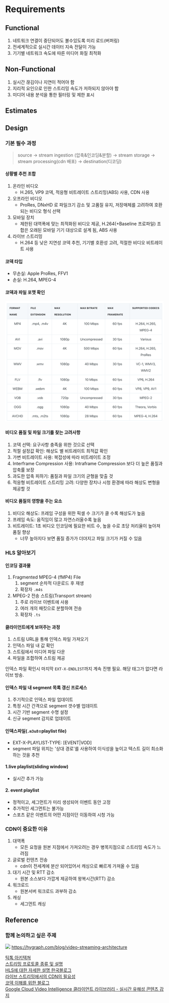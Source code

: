 # Requirements

## Functional

1. 네트워크 연결이 중단되어도 볼수있도록 미리 로드(버퍼링)
2. 전세계적으로 실시간 데이터 지속 전달이 가능
3. 기기별 네트워크 속도에 따른 미디어 화질 최적화

## Non-Functional

1. 실시간 끊김이나 지연이 적어야 함
2. 지리적 요인으로 인한 스트리밍 속도가 저하되지 않아야 함
3. 미디어 내용 분석을 통한 필터링 및 제한 표시

## Estimates

## Design

### 기본 필수 과정

> source -> stream ingestion (압축&인코딩&분할) -> stream storage -> stream processing(cdn 배포) -> destination(디코딩)

#### 상황별 추천 조합

1. 온라인 비디오
   - H.265, VP9 코덱, 적응형 비트레이트 스트리밍(ABS) 사용, CDN 사용
2. 오프라인 비디오
   - ProRes, DNxHD 로 파일크기 감소 및 고품질 유지, 저장매체를 고려하여 호환되는 비디오 형식 선택
3. 모바일 장치
   - 제한된 대역폭에 맞는 최적화된 비디오 제공, H.264(+Baseline 프로파일) 조합은 오래된 모바일 기기 대상으로 설계 됨, ABS 사용
4. 라이브 스트리밍
   - H.264 등 낮은 지연성 코덱 추천, 기기별 호환성 고려, 적절한 비디오 비트레이트 사용

#### 코덱 타입

- 무손실: Apple ProRes, FFV1
- 손실: H.264, MPEG-4

#### 코덱과 파일 포맷 확인

![파일 포맷 비교표](./file-format-with-codec.png)

#### 비디오 품질 및 파일 크기를 찾는 고려사항

1. 코덱 선택: 요구사항 충족을 위한 것으로 선택
2. 적절 설정값 확인: 해상도 별 비트레이트 최적값 확인
3. 가변 비트레이트 사용: 복잡성에 따라 비트레이트 조정
4. Interframe Compression 사용: Intraframe Compression 보다 더 높은 품질과 압축률 보장
5. 과도한 압축 피하기: 품질과 파일 크기의 균형을 맞출 것
6. 적응형 비트레이트 스트리밍 고려: 다양한 장치나 시청 환경에 따라 해상도 변형을 제공할 것

#### 비디오 품질의 영향을 주는 요소

1. 비디오 해상도: 프레임 구성을 위한 픽셀 수 크기가 클 수록 해상도가 높음
2. 프레임 속도: 움직임이 많고 자연스러울수록 높음
3. 비트레이트: 1초 비디오 인코딩에 필요한 비트 수, 높을 수로 초당 처리율이 높아져 품질 향상
   - 너무 높아지다 보면 품질 증가가 더뎌지고 파일 크기가 커질 수 있음

### HLS 알아보기

#### 인코딩 결과물

1. Fragmented MPEG-4 (fMP4) File
   1. segment 순차적 다운로드 후 재생
   2. 확장자 `.m4s`
2. MPEG-2 전송 스트림(Transport stream)
   1. 주로 라이브 이벤트에 사용
   2. 여러 개의 패킷으로 분할하여 전송
   3. 확장자 `.ts`

#### 클라이언트에게 보여주는 과정

1. 스트림 URL을 통해 인덱스 파일 가져오기
2. 인덱스 파일 내 값 확인
3. 스트림에서 미디어 파일 다운
4. 파일을 조합하여 스트림 제공

인덱스 파일 확인시 마지막 `EXT-X-ENDLIST`까지 계속 진행 필요. 해당 태그가 없다면 라이브 방송.

#### 인덱스 파일 내 segment 목록 갱신 프로세스

1. 주기적으로 인덱스 파일 업데이트
2. 특정 시간 간격으로 segment 갯수별 업데이트
3. 시간 기반 segment 수명 설정
4. 신규 segment 감지로 업데이트

#### 인덱스파일(`.m3u8`=playlist file)

- EXT-X-PLAYLIST-TYPE: [EVENT|VOD]
- segment 파일 위치는 '상대 경로'를 사용하여 이식성을 높이고 텍스트 길이 최소화 하는 것을 추천

#### 1.live playlist(sliding window)

- 실시간 추가 가능

#### 2. event playlist

- 정적이고, 세그먼트가 미리 생성되어 이벤트 동안 고정
- 추가적인 세그먼트는 불가능
- 스포츠 같은 이벤트의 어떤 지점이던 이동하여 시청 가능

### CDN이 중요한 이유

1. 대역폭
   - 모든 요청을 원본 지점에서 가져오려는 경우 병목지점으로 스트리밍 속도가 느려짐
2. 글로벌 컨텐츠 전송
   - cdn이 전세계에 분산 되어있어서 캐싱으로 빠르게 가져올 수 있음
3. 대기 시간 및 RTT 감소
   - 원본 소스보다 가깝게 제공하여 왕복시간(RTT) 감소
4. 워크로드
   - 원본서버 워크로드 과부하 감소
5. 캐싱
   - 세그먼트 캐싱

## Reference

### 함께 논의하고 싶은 주제

![](https://i.imgur.com/AuphFOR.png)
https://hygraph.com/blog/video-streaming-architecture

[틱톡 아키텍쳐](https://www.techaheadcorp.com/blog/decoding-tiktok-system-design-architecture/)  
[스트리밍 프로토콜 종류 및 설명](https://www.dacast.com/blog/streaming-protocols/)  
[HLS에 대한 자세한 설명 한국블로그](https://medium.com/@hongseongho/introduction-to-hls-e7186f411a02)  
[라이브 스트리밍에서의 CDN의 필요성](https://www.cloudflare.com/ko-kr/learning/video/what-is-live-streaming/)  
[코덱 이해를 위한 블로그](https://imagekit.io/blog/video-encoding/)  
[Google Cloud Video Intelligence 클라이언트 라이브러리 - 실시간 유해성 콘텐츠 감지](https://cloud.google.com/video-intelligence/docs/analyze-safesearch?hl=ko#video_analyze_explicit_content-python)
